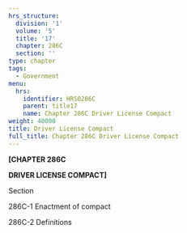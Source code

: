 ```yaml
---
hrs_structure:
  division: '1'
  volume: '5'
  title: '17'
  chapter: 286C
  section: ''
type: chapter
tags:
  - Government
menu:
  hrs:
    identifier: HRS0286C
    parent: title17
    name: Chapter 286C Driver License Compact
weight: 40000
title: Driver License Compact
full_title: Chapter 286C Driver License Compact
---
```

**[CHAPTER 286C**

**DRIVER LICENSE COMPACT]**

Section

286C-1 Enactment of compact

286C-2 Definitions